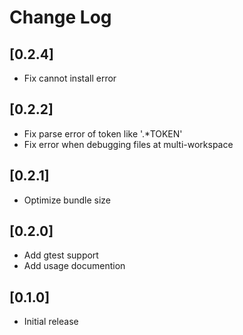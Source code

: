 # Change Log


## [0.2.4]
- Fix cannot install error

## [0.2.2]
- Fix parse error of token like '.*TOKEN'
- Fix error when debugging files at multi-workspace

## [0.2.1]
- Optimize bundle size

## [0.2.0]
- Add gtest support
- Add usage documention

## [0.1.0]
- Initial release
